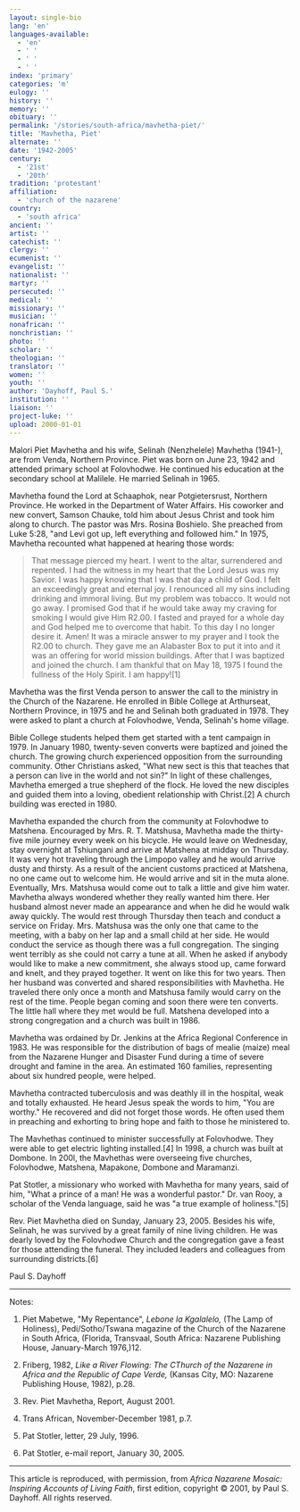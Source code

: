 ```yaml
---
layout: single-bio
lang: 'en'
languages-available:
  - 'en'
  - ' '
  - ' '
  - ' '
index: 'primary'
categories: 'm'
eulogy: ''
history: ''
memory: ''
obituary: ''
permalink: '/stories/south-africa/mavhetha-piet/'
title: 'Mavhetha, Piet'
alternate: ''
date: '1942-2005'
century:
  - '21st'
  - '20th'
tradition: 'protestant'
affiliation:
  - 'church of the nazarene'
country:
  - 'south africa'
ancient: ''
artist: ''
catechist: ''
clergy: ''
ecumenist: ''
evangelist: ''
nationalist: ''
martyr: ''
persecuted: ''
medical: ''
missionary: ''
musician: ''
nonafrican: ''
nonchristian: ''
photo: ''
scholar: ''
theologian: ''
translator: ''
women: ''
youth: ''
author: 'Dayhoff, Paul S.'
institution: ''
liaison: ''
project-luke: ''
upload: 2000-01-01
---
```



Malori Piet Mavhetha and his wife, Selinah (Nenzhelele) Mavhetha (1941-), are from Venda, Northern Province.  Piet was born on June 23, 1942 and attended primary school at Folovhodwe. He continued his education at the secondary school at Malilele.  He married Selinah in 1965.

Mavhetha found the Lord at Schaaphok, near Potgietersrust, Northern Province. He worked in the Department of Water Affairs. His coworker and new convert, Samson Chauke,  told him about Jesus Christ and took him along to church.  The pastor was Mrs. Rosina Boshielo.  She preached from Luke 5:28, "and Levi got up, left everything and followed him."  In 1975, Mavhetha recounted what happened at hearing those words:

> That message pierced my heart. I went to the altar, surrendered and repented. I had the witness in my heart that the Lord Jesus was my Savior. I was happy knowing that I was that day a child of God. I felt an exceedingly great and eternal joy. I renounced all my sins including drinking and immoral living. But my problem was tobacco. It would not go away. I promised God that if he would take away my craving for smoking I would give Him R2.00. I fasted and prayed for a whole day and God helped me to overcome that habit. To this day I no longer desire it. Amen! It was a miracle answer to my prayer and I took the R2.00 to church. They gave me an Alabaster Box to put it into and it was an offering for world mission buildings. After that I was baptized and joined the church. I am thankful that on May 18, 1975 I found the fullness of the Holy Spirit.  I am happy![1]

Mavhetha was the first Venda person to answer the call to the ministry in the Church of the Nazarene.  He enrolled in Bible College at Arthurseat, Northern Province, in 1975 and he and Selinah both graduated in 1978.  They were asked to plant a church at Folovhodwe, Venda, Selinah's home village.

Bible College students helped them get started with a tent campaign in 1979. In January 1980, twenty-seven converts were baptized and joined the church.  The growing church experienced opposition from the surrounding community. Other Christians asked, "What new sect is this that teaches that a person can live in the world and not sin?" In light of these challenges, Mavhetha emerged a true shepherd of the flock. He loved the new disciples and guided them into a loving, obedient relationship with Christ.[2] A church building was erected in 1980.

Mavhetha expanded the church from the community at Folovhodwe to Matshena.  Encouraged by Mrs. R. T. Matshusa, Mavhetha made the thirty-five mile journey every week on his bicycle.  He would leave on Wednesday, stay overnight at Tshiungani and arrive at Matshena at midday on Thursday. It was very hot traveling through the Limpopo valley and he would arrive dusty and thirsty. As a result of the ancient customs practiced at Matshena, no one came out to welcome him. He would arrive and sit in the muta alone. Eventually, Mrs. Matshusa would come out to talk a little and give him water.  Mavhetha always wondered whether they really wanted him there. Her husband almost never made an appearance and when he did he would walk away quickly. The would rest through Thursday then teach and conduct a service on Friday. Mrs. Matshusa was the only one that came to the meeting, with a baby on her lap and a small child at her side.  He would conduct the service as though there was a full congregation. The singing went terribly as she could not carry a tune at all.  When he asked if anybody would like to make a new commitment, she always stood up, came forward and knelt, and they prayed together. It went on like this for two years. Then her husband was converted and shared responsibilities with Mavhetha. He traveled there only once a month and Matshusa family would carry on the rest of the time.  People began coming and soon there were ten converts. The little hall where they met would be full. Matshena developed into a strong congregation and a church was built in 1986.

Mavhetha was ordained by Dr. Jenkins at the Africa Regional Conference in 1983.  He was responsible for the distribution of bags of mealie (maize) meal from the Nazarene Hunger and Disaster Fund during a time of severe drought and famine in the area.  An estimated 160 families, representing about six hundred people, were helped.

Mavhetha contracted tuberculosis and was deathly ill in the hospital, weak and totally exhausted. He heard Jesus speak the words to him, "You are worthy."  He recovered and did not forget those words.  He often used them in preaching and exhorting to bring hope and faith to those he ministered to.

The Mavhethas continued to minister successfully at Folovhodwe.  They were able to get electric lighting installed.[4]   In 1998, a church was built at Dombone.  In 200l, the Mavhethas were overseeing five churches, Folovhodwe, Matshena, Mapakone, Dombone and Maramanzi.

Pat Stotler, a missionary who worked with Mavhetha for many years, said of him, "What a prince of a man! He was a wonderful pastor."  Dr. van Rooy, a scholar of the Venda language, said he was "a true example of holiness."[5]

Rev. Piet Mavhetha died on Sunday, January 23, 2005.  Besides his wife, Selinah, he was survived by a great family of nine living children.  He was dearly loved by the Folovhodwe Church and the congregation gave a feast for those attending the funeral. They included leaders and colleagues from surrounding districts.[6]

Paul S. Dayhoff

---

Notes:

1.   Piet Mabetwe, "My Repentance", *Lebone la Kgalalelo,* (The Lamp of Holiness), Pedi/Sotho/Tswana magazine of the Church of the Nazarene in South Africa, (Florida, Transvaal, South Africa: Nazarene Publishing House, January-March 1976,)12.

2. Friberg, 1982, *Like a River Flowing: The CThurch of the Nazarene in Africa and the Republic of Cape Verde,* (Kansas City, MO: Nazarene Publishing House, 1982), p.28.

3. Rev. Piet Mavhetha, Report, August 2001.

4. Trans African, November-December 1981, p.7.

5. Pat Stotler, letter, 29 July, 1996.

6. Pat Stotler, e-mail report, January 30, 2005.

---

This article is reproduced, with permission, from *Africa Nazarene Mosaic: Inspiring Accounts of Living Faith*, first edition, copyright &copy; 2001, by Paul S. Dayhoff.  All rights reserved.